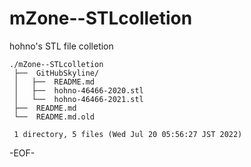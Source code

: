 # mZone--STLcolletion

hohno's STL file colletion 

    ./mZone--STLcolletion
     ├──  GitHubSkyline/
     │   ├──  README.md
     │   ├──  hohno-46466-2020.stl
     │   └──  hohno-46466-2021.stl
     ├──  README.md
     └──  README.md.old
     
     1 directory, 5 files (Wed Jul 20 05:56:27 JST 2022)

-EOF-
